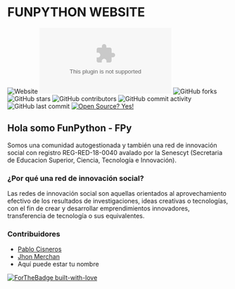 # FUNPYTHON WEBSITE

![Website](https://img.shields.io/website?style=plastic&url=https%3A%2F%2Ffunpython.org%2F)
![Mozilla HTTP Observatory Grade](https://img.shields.io/mozilla-observatory/grade/github.com?publish&style=plastic)
![GitHub forks](https://img.shields.io/github/forks/funpythonec/funpythonec.github.io?style=plastic)
![GitHub stars](https://img.shields.io/github/stars/funpythonec/funpythonec.github.io?style=plastic)
![GitHub contributors](https://img.shields.io/github/contributors-anon/funpythonec/funpythonec.github.io?style=plastic)
![GitHub commit activity](https://img.shields.io/github/commit-activity/w/funpythonec/funpythonec.github.io?style=plastic)
![GitHub last commit](https://img.shields.io/github/last-commit/funpythonec/funpythonec.github.io?style=plastic)
[![Open Source? Yes!](https://badgen.net/badge/Open%20Source%20%3F/Yes%21/blue?icon=github)](https://github.com/Naereen/badges/)
## Hola somo FunPython - FPy

Somos una comunidad autogestionada y también una red de innovación social con registro REG-RED-18-0040 avalado por la Senescyt (Secretaria de Educacion Superior, Ciencia, Tecnología e Innovación).

### ¿Por qué una red de innovación social?

Las redes de innovación social son aquellas orientados al aprovechamiento efectivo de los resultados de investigaciones, ideas creativas o tecnologías, con el fin de crear y desarrollar emprendimientos innovadores, transferencia de tecnología o sus equivalentes. 

### Contribuidores

* [Pablo Cisneros](https://github.com/ZioGuillo)
* [Jhon Merchan](https://github.com/jhon-p16)
* Aquí puede estar tu nombre

[![ForTheBadge built-with-love](http://ForTheBadge.com/images/badges/built-with-love.svg)](https://GitHub.com/Naereen/)

